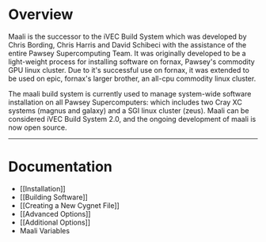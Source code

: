 # Overview

Maali is the successor to the iVEC Build System which was developed by Chris Bording, Chris Harris and David Schibeci with the assistance of the entire Pawsey Supercomputing Team. It was originally developed to be a light-weight process for installing software on fornax, Pawsey's commodity GPU linux cluster. Due to it's successful use on fornax, it was extended to be used on epic, fornax's larger brother, an all-cpu commodity linux cluster.

The maali build system is currently used to manage system-wide software installation on all Pawsey Supercomputers: which includes two Cray XC systems (magnus and galaxy) and a SGI linux cluster (zeus). Maali can be considered iVEC Build System 2.0, and the ongoing development of maali is now open source.

***

# Documentation

* [[Installation]]
* [[Building Software]]
* [[Creating a New Cygnet File]]
* [[Advanced Options]]
* [[Additional Options]]
* Maali Variables